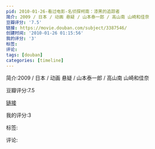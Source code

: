 ```yaml
---
pid: 2010-01-26-看过电影-名侦探柯南：漆黑的追踪者
简介: 2009 / 日本 / 动画 悬疑 / 山本泰一郎 / 高山南 山崎和佳奈
豆瓣评分: '7.5'
链接: https://movie.douban.com/subject/3387546/
创建时间: '2010-01-26 01:15:56'
我的评分: '3'
标签:
评论:
tags: [douban]
categories: [timeline]
---
```

简介:2009 / 日本 / 动画 悬疑 / 山本泰一郎 / 高山南 山崎和佳奈

豆瓣评分:7.5

[链接](https://movie.douban.com/subject/3387546/)

我的评分:3

标签:

评论:

